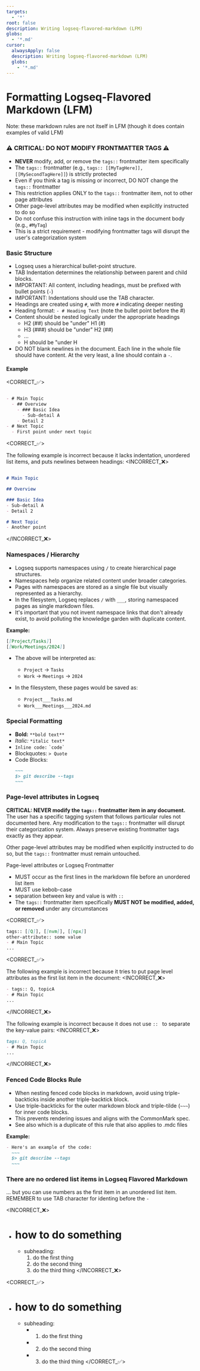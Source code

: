 ```yaml
---
targets:
  - '*'
root: false
description: Writing logseq-flavored-markdown (LFM)
globs:
  - '*.md'
cursor:
  alwaysApply: false
  description: Writing logseq-flavored-markdown (LFM)
  globs:
    - '*.md'
---
```

# Formatting Logseq-Flavored Markdown (LFM)

Note: these markdown rules are not itself in LFM (though it does contain examples of valid LFM)

### ⚠️ CRITICAL: DO NOT MODIFY FRONTMATTER TAGS ⚠️

- **NEVER** modify, add, or remove the `tags::` frontmatter item specifically
- The `tags::` frontmatter (e.g., `tags:: [[MyTagHere]], [[MySecondTagHere]]`) is strictly protected
- Even if you think a tag is missing or incorrect, DO NOT change the `tags::` frontmatter
- This restriction applies ONLY to the `tags::` frontmatter item, not to other page attributes
- Other page-level attributes may be modified when explicitly instructed to do so
- Do not confuse this instruction with inline tags in the document body (e.g., `#MyTag`)
- This is a strict requirement - modifying frontmatter tags will disrupt the user's categorization system

### Basic Structure

- Logseq uses a hierarchical bullet-point structure.
- TAB Indentation determines the relationship between parent and child blocks. 
- IMPORTANT: All content, including headings, must be prefixed with bullet points (`-`)
- IMPORTANT: Indentations should use the TAB character.
- Headings are created using `#`, with more `#` indicating deeper nesting
- Heading format: `- # Heading Text` (note the bullet point before the #)
- Content should be nested logically under the appropriate headings
  - H2 (##) should be "under" H1 (#)
  - H3 (###) should be "under" H2 (##)
  - ... 
  - H<n> should be "under H<n-1>
- DO NOT blank newlines in the document. Each line in the whole file should have content. At the very least, a line should contain a `-`.

#### Example

<CORRECT_✅>
~~~markdown

- # Main Topic
  - ## Overview
    - ### Basic Idea
      - Sub-detail A
    - Detail 2
- # Next Topic
  - First point under next topic

~~~
<CORRECT_✅>

The following example is incorrect because it lacks indentation, unordered list items, and puts newlines between headings:
<INCORRECT_❌>
~~~markdown

# Main Topic

## Overview

### Basic Idea
- Sub-detail A
- Detail 2

# Next Topic
- Another point

~~~
</INCORRECT_❌>


### Namespaces / Hierarchy

- Logseq supports namespaces using `/` to create hierarchical page structures.
- Namespaces help organize related content under broader categories.
- Pages with namespaces are stored as a single file but visually represented as a hierarchy.
- In the filesystem, Logseq replaces `/` with `___`, storing namespaced pages as single markdown files.
- It's important that you not invent namespace links that don't already exist, to avoid polluting the knowledge garden with duplicate content.

**Example:**

```markdown
[[Project/Tasks]]
[[Work/Meetings/2024]]
```

- The above will be interpreted as:

  - `Project` → `Tasks`
  - `Work` → `Meetings` → `2024`

- In the filesystem, these pages would be saved as:

  - `Project___Tasks.md`
  - `Work___Meetings___2024.md`

### **Special Formatting**

- **Bold:** `**bold text**`
- *Italic:* `*italic text*`
- `Inline code:` `` `code` ``
- Blockquotes: `> Quote`
- Code Blocks:
  ```markdown
  ~~~
  $> git describe --tags  
  ~~~
  ```

### Page-level attributes in Logseq

**CRITICAL: NEVER modify the `tags::` frontmatter item in any document.** The user has a specific tagging system that follows particular rules not documented here. Any modification to the `tags::` frontmatter will disrupt their categorization system. Always preserve existing frontmatter tags exactly as they appear.

Other page-level attributes may be modified when explicitly instructed to do so, but the `tags::` frontmatter must remain untouched.

Page-level attributes or Logseq Frontmatter 
- MUST occur as the first lines in the markdown file before an unordered list item
- MUST use kebob-case
- separation between key and value is with `:: `
- The `tags::` frontmatter item specifically **MUST NOT be modified, added, or removed** under any circumstances

<CORRECT_✅>
~~~markdown
tags:: [[Q]], [[nvm]], [[npx]]
other-attribute:: some value
- # Main Topic
...
~~~
<CORRECT_✅>

The following example is incorrect because it tries to put page level attributes as the first list item in the document: 
<INCORRECT_❌>
~~~markdown
- tags:: Q, topicA
- # Main Topic
...
~~~
</INCORRECT_❌>

The following example is incorrect because it does not use `:: ` to separate the key-value pairs:
<INCORRECT_❌>
~~~markdown
tags: Q, topicA
- # Main Topic
...
~~~
</INCORRECT_❌>



### Fenced Code Blocks Rule

- When nesting fenced code blocks in markdown, avoid using triple-backticks inside another triple-backtick block.
- Use triple-backticks for the outer markdown block and triple-tilde (`~~~`) for inner code blocks.
- This prevents rendering issues and aligns with the CommonMark spec.
- See also  which is a duplicate of this rule that also applies to .mdc files

**Example:**

```markdown
- Here's an example of the code:
  ~~~
  $> git describe --tags  
  ~~~
```

### There are no ordered list items in Logseq Flavored Markdown 
... but you can use numbers as the first item in an unordered list item.
REMEMBER to use TAB character for identing before the `-`

<INCORRECT_❌>
- # how to do something
  - subheading:
    1. do the first thing
    2. do the second thing
	  3. do the third thing
</INCORRECT_❌>


<CORRECT_✅>
- # how to do something
	- subheading:
	  - 1. do the first thing
	  - 2. do the second thing
	  - 3. do the third thing
</CORRECT_✅>
